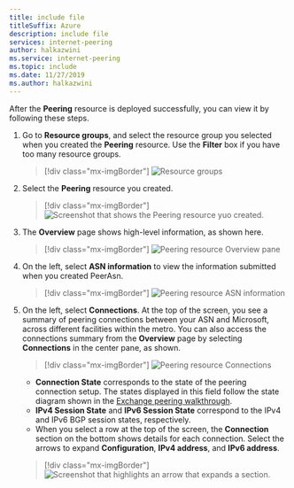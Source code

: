 ```yaml
---
title: include file
titleSuffix: Azure
description: include file
services: internet-peering
author: halkazwini
ms.service: internet-peering
ms.topic: include
ms.date: 11/27/2019
ms.author: halkazwini
---
```


After the **Peering** resource is deployed successfully, you can view it by following these steps.

1. Go to **Resource groups**, and select the resource group you selected when you created the **Peering** resource. Use the **Filter** box if you have too many resource groups.

    > [!div class="mx-imgBorder"]
    > ![Resource groups](../media/setup-direct-get-resourcegroup.png)

1. Select the **Peering** resource you created.

    > [!div class="mx-imgBorder"]
    > ![Screenshot that shows the Peering resource yuo created.](../media/setup-direct-get-open.png)

1. The **Overview** page shows high-level information, as shown here.

    > [!div class="mx-imgBorder"]
    > ![Peering resource Overview pane](../media/setup-exchange-get-overview.png)

1. On the left, select **ASN information** to view the information submitted when you created PeerAsn.

    > [!div class="mx-imgBorder"]
    > ![Peering resource ASN information](../media/setup-direct-get-asninfo.png)

1. On the left, select **Connections**. At the top of the screen, you see a summary of peering connections between your ASN and Microsoft, across different facilities within the metro. You can also access the connections summary from the **Overview** page by selecting **Connections** in the center pane, as shown.

    > [!div class="mx-imgBorder"]
    > ![Peering resource Connections](../media/setup-exchange-get-connectionssummary.png)

    * **Connection State** corresponds to the state of the peering connection setup. The states displayed in this field follow the state diagram shown in the [Exchange peering walkthrough](../walkthrough-exchange-all.md).
    * **IPv4 Session State** and **IPv6 Session State** correspond to the IPv4 and IPv6 BGP session states, respectively.  
    * When you select a row at the top of the screen, the **Connection** section on the bottom shows details for each connection. Select the arrows to expand **Configuration**, **IPv4 address**, and **IPv6 address**.

    > [!div class="mx-imgBorder"]
    > ![Screenshot that highlights an arrow that expands a section.](../media/setup-exchange-get-connectionsipv4.png)
